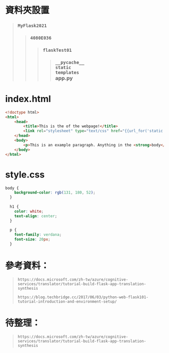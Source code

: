 # 資料夾設置
> ### `MyFlask2021`
>> ### `4080E036`
>>> ### `flaskTest01`
>>>> ### `__pycache__` <br> `static` <br> `templates` <br> app.py
# index.html
```html
<!doctype html>
<html>
    <head>
        <title>This is the of the webpage!</title>
        <link rel="stylesheet" type="text/css" href="{{url_for('static', filename='style.css')}}">
    </head>
    <body>
        <p>This is an example paragraph. Anything in the <strong>body</strong> tag will appear on the page, just like this <strong>p</strong> tag and its contents.</p>
    </body>
</html>
```
# style.css
```css
body {
    background-color: rgb(131, 180, 52);
  }
  
  h1 {
    color: white;
    text-align: center;
  }
  
  p {
    font-family: verdana;
    font-size: 20px;
  }
```
# 參考資料：
> `https://docs.microsoft.com/zh-tw/azure/cognitive-services/translator/tutorial-build-flask-app-translation-synthesis`<p>
> `https://blog.techbridge.cc/2017/06/03/python-web-flask101-tutorial-introduction-and-environment-setup/`
# 待整理：
> `https://docs.microsoft.com/zh-tw/azure/cognitive-services/translator/tutorial-build-flask-app-translation-synthesis`
